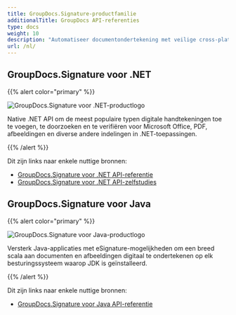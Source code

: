 ```yaml
---
title: GroupDocs.Signature-productfamilie
additionalTitle: GroupDocs API-referenties
type: docs
weight: 10
description: "Automatiseer documentondertekening met veilige cross-platform eSignature API's voor uw persoonlijke of zakelijke handtekeningen"
url: /nl/
---
```


## GroupDocs.Signature voor .NET

{{% alert color="primary" %}} 

![GroupDocs.Signature voor .NET-productlogo](../gdocs_net.png)

Native .NET API om de meest populaire typen digitale handtekeningen toe te voegen, te doorzoeken en te verifiëren voor Microsoft Office, PDF, afbeeldingen en diverse andere indelingen in .NET-toepassingen.

{{% /alert %}} 

Dit zijn links naar enkele nuttige bronnen:

- [GroupDocs.Signature voor .NET API-referentie](/signature/nl/net/)
- [GroupDocs.Signature voor .NET API-zelfstudies](/tutorials/signature/nl/net/)


## GroupDocs.Signature voor Java

{{% alert color="primary" %}}

![GroupDocs.Signature voor Java-productlogo](../gdocs_java.png)

Versterk Java-applicaties met eSignature-mogelijkheden om een breed scala aan documenten en afbeeldingen digitaal te ondertekenen op elk besturingssysteem waarop JDK is geïnstalleerd.

{{% /alert %}}

Dit zijn links naar enkele nuttige bronnen:

- [GroupDocs.Signature voor Java API-referentie](/signature/java/)
